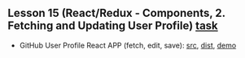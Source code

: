 ## Lesson 15 (React/Redux - Components, 2. Fetching and Updating User Profile) [task](https://github.com/pdffiller/js-react-school-tasks/blob/master/React-Redux/02-fetch-edit-save.md)
* GitHub User Profile React APP (fetch, edit, save): [src](https://github.com/Cath-kb/js-school/tree/master/lesson15/github-user-edit), [dist](https://github.com/Cath-kb/js-school/tree/gh-pages/lesson15/github-user-edit), [demo](https://cath-kb.github.io/js-school/lesson15/github-user-edit)

